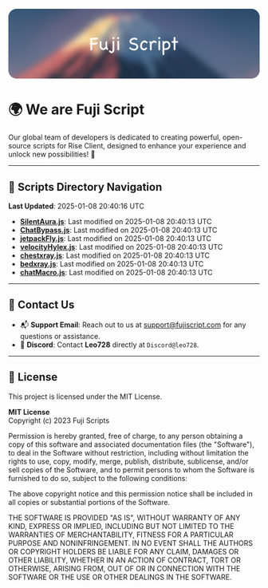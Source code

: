 ![Banner](.github/b.webp)

# 🌍 **We are Fuji Script**

Our global team of developers is dedicated to creating powerful, open-source scripts for Rise Client, designed to enhance your experience and unlock new possibilities! 🌟

---
<!-- SCRIPTS_NAVIGATION_START -->
## 📂 **Scripts Directory Navigation**

**Last Updated**: 2025-01-08 20:40:16 UTC

- **[SilentAura.js](scripts/SilentAura.js)**: Last modified on 2025-01-08 20:40:13 UTC
- **[ChatBypass.js](scripts/ChatBypass.js)**: Last modified on 2025-01-08 20:40:13 UTC
- **[jetpackFly.js](scripts/jetpackFly.js)**: Last modified on 2025-01-08 20:40:13 UTC
- **[velocityHylex.js](scripts/velocityHylex.js)**: Last modified on 2025-01-08 20:40:13 UTC
- **[chestxray.js](scripts/chestxray.js)**: Last modified on 2025-01-08 20:40:13 UTC
- **[bedxray.js](scripts/bedxray.js)**: Last modified on 2025-01-08 20:40:13 UTC
- **[chatMacro.js](scripts/chatMacro.js)**: Last modified on 2025-01-08 20:40:13 UTC

<!-- SCRIPTS_NAVIGATION_END -->

---

## 💬 **Contact Us**  
- 📬 **Support Email**: Reach out to us at [support@fujiscript.com](mailto:support@fujiscript.com) for any questions or assistance.  
- 💬 **Discord**: Contact **Leo728** directly at `Discord@leo728`.

---

## 📜 **License**

This project is licensed under the MIT License.  

**MIT License**  
Copyright (c) 2023 Fuji Scripts  

Permission is hereby granted, free of charge, to any person obtaining a copy of this software and associated documentation files (the "Software"), to deal in the Software without restriction, including without limitation the rights to use, copy, modify, merge, publish, distribute, sublicense, and/or sell copies of the Software, and to permit persons to whom the Software is furnished to do so, subject to the following conditions:  

The above copyright notice and this permission notice shall be included in all copies or substantial portions of the Software.  

THE SOFTWARE IS PROVIDED "AS IS", WITHOUT WARRANTY OF ANY KIND, EXPRESS OR IMPLIED, INCLUDING BUT NOT LIMITED TO THE WARRANTIES OF MERCHANTABILITY, FITNESS FOR A PARTICULAR PURPOSE AND NONINFRINGEMENT. IN NO EVENT SHALL THE AUTHORS OR COPYRIGHT HOLDERS BE LIABLE FOR ANY CLAIM, DAMAGES OR OTHER LIABILITY, WHETHER IN AN ACTION OF CONTRACT, TORT OR OTHERWISE, ARISING FROM, OUT OF OR IN CONNECTION WITH THE SOFTWARE OR THE USE OR OTHER DEALINGS IN THE SOFTWARE.  
